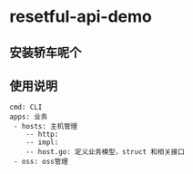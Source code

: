 # resetful-api-demo
## 安装轿车呢个

## 使用说明
```
cmd: CLI
apps: 业务
 - hosts: 主机管理
    -- http: 
    -- impl: 
    -- host.go: 定义业务模型，struct 和相关接口
 - oss: oss管理
```